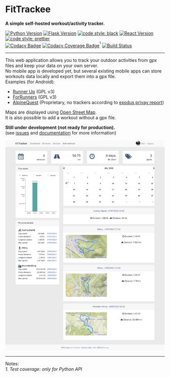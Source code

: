 # FitTrackee
**A simple self-hosted workout/activity tracker.**  

[![Python Version](https://img.shields.io/badge/python-3.7-brightgreen.svg)](https://python.org)
[![Flask Version](https://img.shields.io/badge/flask-1.1-brightgreen.svg)](http://flask.pocoo.org/) 
[![code style: black](https://img.shields.io/badge/code%20style-black-black)](https://github.com/psf/black) 
[![React Version](https://img.shields.io/badge/react-16.8-brightgreen.svg)](https://reactjs.org/) 
[![code style: prettier](https://img.shields.io/badge/code_style-prettier-ff69b4.svg)](https://github.com/prettier/prettier)  
[![Codacy Badge](https://api.codacy.com/project/badge/Grade/290a285f22e94132904dc13b4dd19d1d)](https://www.codacy.com/app/SamR1/FitTrackee)
[![Codacy Coverage Badge](https://api.codacy.com/project/badge/Coverage/290a285f22e94132904dc13b4dd19d1d)](https://www.codacy.com/app/SamR1/FitTrackee)<sup><sup>1</sup></sup>
[![Build Status](https://travis-ci.org/SamR1/FitTrackee.svg?branch=master)](https://travis-ci.org/SamR1/FitTrackee)

---

This web application allows you to track your outdoor activities from gpx files and keep your data on your own server.  
No mobile app is developed yet, but several existing mobile apps can store workouts data locally and export them into a gpx file.  
Examples (for Android):  
* [Runner Up](https://github.com/jonasoreland/runnerup) (GPL v3)  
* [ForRunners](https://gitlab.com/brvier/ForRunners) (GPL v3)  
* [AlpineQuest](https://www.alpinequest.net/) (Proprietary, no trackers according to [exodus privay report](https://reports.exodus-privacy.eu.org/reports/2975/))  

Maps are displayed using [Open Street Map](https://www.openstreetmap.org).  
It is also possible to add a workout without a gpx file.

**Still under development (not ready for production).**  
(see [issues](https://github.com/SamR1/FitTrackee/issues) and [documentation](https://samr1.github.io/FitTrackee) for more information)  

![FitTrackee Dashboard](misc/images/fittrackee_screenshot-01.png)

---

Notes:  
_1. Test coverage: only for Python API_
